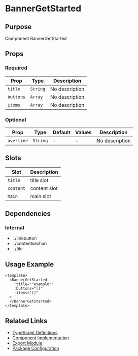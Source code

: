 # BannerGetStarted

## Purpose

Component BannerGetStarted

## Props

### Required

| Prop      | Type     | Description    |
| --------- | -------- | -------------- |
| `title`   | `String` | No description |
| `buttons` | `Array`  | No description |
| `items`   | `Array`  | No description |

### Optional

| Prop       | Type     | Default | Values | Description    |
| ---------- | -------- | ------- | ------ | -------------- |
| `overline` | `String` | -       | -      | No description |

## Slots

| Slot      | Description  |
| --------- | ------------ |
| `title`   | title slot   |
| `content` | content slot |
| `main`    | main slot    |

## Dependencies

### Internal

- ../linkbutton
- ../contentsection
- ../tile

## Usage Example

```vue
<template>
  <BannerGetStarted
    :title=""exemplo""
    :buttons="[]"
    :items="[]"
  >
  </BannerGetStarted>
</template>
```

## Related Links

- [TypeScript Definitions](./BannerGetStarted.d.ts)
- [Component Implementation](./BannerGetStarted.vue)
- [Export Module](./bannergetstarted.js)
- [Package Configuration](./package.json)
